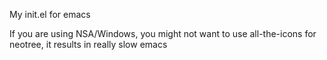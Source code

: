 My init.el for emacs

If you are using NSA/Windows, you might not want to use all-the-icons for neotree, it results in really slow emacs
